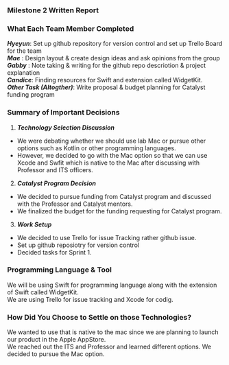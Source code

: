 ### Milestone 2 Written Report

### What Each Team Member Completed
***Hyeyun***: Set up github repository for version control and set up Trello Board for the team </br>
***Mae***   : Design layout & create design ideas and ask opinions from the group </br>
***Gabby*** : Note taking & writing for the github repo descriotion & project explanation </br>
***Candice***: Finding resources for Swift and extension called WidgetKit. </br>
***Other Task (Altogther)***: Write proposal & budget planning for Catalyst funding program</br>

### Summary of Important Decisions
1. ***Technology Selection Discussion*** </br>
- We were debating whether we should use lab Mac or pursue other options such as Kotlin or other programming languages. </br>
- However, we decided to go with the Mac option so that we can use Xcode and Swfit which is native to the Mac after discussing with Professor and ITS officers.
2. ***Catalyst Program Decision***</br> 
- We decided to pursue funding from Catalyst program and discussed with the Professor and Catalyst mentors.</br> 
- We finalized the budget for the funding requesting for Catalyst program.
3. ***Work Setup*** </br>
- We decided to use Trello for issue Tracking rather github issue.
- Set up github reposiotry for version control
- Decided tasks for Sprint 1.
### Programming Language & Tool
We will be using Swift for programming language along with the extension of Swift called WidgetKit. </br>
We are using Trello for issue tracking and Xcode for codig. </br>

### How Did You Choose to Settle on those Technologies?
We wanted to use that is native to the mac since we are planning to launch our product in the Apple AppStore. </br>
We reached out the ITS and Professor and learned different options. We decided to pursue the Mac option. </br>


